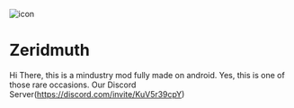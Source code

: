 ![icon](https://github.com/XtarsAgency/Zeridmuth/blob/main/icon.png)
# Zeridmuth
Hi There, this is a mindustry mod fully made on android. Yes, this is one of those rare occasions.
Our Discord Server(https://discord.com/invite/KuV5r39cpY)
